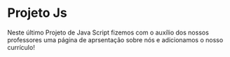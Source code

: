 # Projeto Js

Neste último Projeto de Java Script fizemos com o auxílio dos nossos professores uma página de aprsentação sobre nós e adicionamos o nosso currículo!
 
